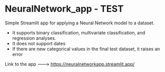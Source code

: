 # NeuralNetwork_app - TEST
Simple Streamlit app for applying a Neural Network model to a dataset.

- It supports binary classification, multivariate classification, and regression analyses.
- It does not support dates
- If there are new categorical values in the final test dataset, it raises an error

Link to the app ---> https://neuralnetworkapp.streamlit.app/
